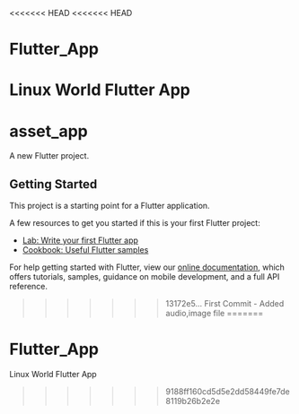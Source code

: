 <<<<<<< HEAD
<<<<<<< HEAD
# Flutter_App
Linux World Flutter App
=======
# asset_app

A new Flutter project.

## Getting Started

This project is a starting point for a Flutter application.

A few resources to get you started if this is your first Flutter project:

- [Lab: Write your first Flutter app](https://flutter.dev/docs/get-started/codelab)
- [Cookbook: Useful Flutter samples](https://flutter.dev/docs/cookbook)

For help getting started with Flutter, view our
[online documentation](https://flutter.dev/docs), which offers tutorials,
samples, guidance on mobile development, and a full API reference.
>>>>>>> 13172e5... First Commit - Added audio,image file
=======
# Flutter_App
Linux World Flutter App
>>>>>>> 9188ff160cd5d5e2dd58449fe7de8119b26b2e2e
